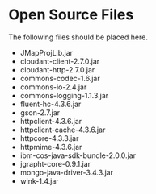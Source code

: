 <!--
The MIT License (MIT)

Copyright (c) 2014, 2017 IBM Corporation
Permission is hereby granted, free of charge, to any person obtaining a copy
of this software and associated documentation files (the "Software"), to deal
in the Software without restriction, including without limitation the rights
to use, copy, modify, merge, publish, distribute, sublicense, and/or sell
copies of the Software, and to permit persons to whom the Software is
furnished to do so, subject to the following conditions:

The above copyright notice and this permission notice shall be included in all
copies or substantial portions of the Software.

THE SOFTWARE IS PROVIDED "AS IS", WITHOUT WARRANTY OF ANY KIND, EXPRESS OR
IMPLIED, INCLUDING BUT NOT LIMITED TO THE WARRANTIES OF MERCHANTABILITY,
FITNESS FOR A PARTICULAR PURPOSE AND NONINFRINGEMENT. IN NO EVENT SHALL THE
AUTHORS OR COPYRIGHT HOLDERS BE LIABLE FOR ANY CLAIM, DAMAGES OR OTHER
LIABILITY, WHETHER IN AN ACTION OF CONTRACT, TORT OR OTHERWISE, ARISING FROM,
OUT OF OR IN CONNECTION WITH THE SOFTWARE OR THE USE OR OTHER DEALINGS IN THE
SOFTWARE.
-->

# Open Source Files

The following files should be placed here.

- JMapProjLib.jar
- cloudant-client-2.7.0.jar
- cloudant-http-2.7.0.jar
- commons-codec-1.6.jar
- commons-io-2.4.jar
- commons-logging-1.1.3.jar
- fluent-hc-4.3.6.jar
- gson-2.7.jar
- httpclient-4.3.6.jar
- httpclient-cache-4.3.6.jar
- httpcore-4.3.3.jar
- httpmime-4.3.6.jar
- ibm-cos-java-sdk-bundle-2.0.0.jar
- jgrapht-core-0.9.1.jar
- mongo-java-driver-3.4.3.jar
- wink-1.4.jar